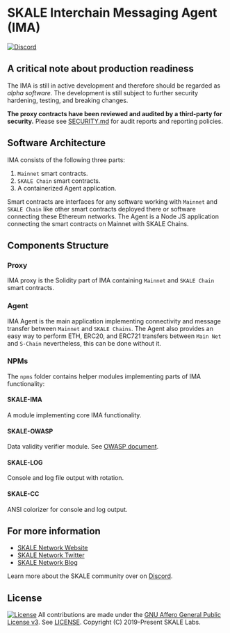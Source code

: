 <!-- SPDX-License-Identifier: (AGPL-3.0-only OR CC-BY-4.0) -->

# SKALE Interchain Messaging Agent (IMA)

[![Discord](https://img.shields.io/discord/534485763354787851.svg)](https://discord.gg/vvUtWJB)

## A critical note about production readiness

The IMA is still in active development and therefore should be regarded as _alpha software_. The development is still subject to further security hardening, testing, and breaking changes.

**The proxy contracts have been reviewed and audited by a third-party for security.**
Please see [SECURITY.md](.github/SECURITY.md) for audit reports and reporting policies.

## Software Architecture

IMA consists of the following three parts:

1) `Mainnet` smart contracts.
2) `SKALE Chain` smart contracts.
3) A containerized Agent application.

Smart contracts are interfaces for any software working with `Mainnet` and `SKALE Chain` like other smart contracts deployed there or software connecting these Ethereum networks.
The Agent is a Node JS application connecting the smart contracts on Mainnet with SKALE Chains.

## Components Structure

### Proxy

IMA proxy is the Solidity part of IMA containing `Mainnet` and `SKALE Chain` smart contracts.

### Agent

IMA Agent is the main application implementing connectivity and message transfer between `Mainnet` and `SKALE Chains`. The Agent also provides an easy way to perform ETH, ERC20, and ERC721 transfers between `Main Net` and `S-Chain` nevertheless, this can be done without it.

### NPMs

The `npms` folder contains helper modules implementing parts of IMA functionality:

#### SKALE-IMA

A module implementing core IMA functionality.

#### SKALE-OWASP

Data validity verifier module. See [OWASP document](https://www.gitbook.com/download/pdf/book/checkmarx/JS-SCP).

#### SKALE-LOG

Console and log file output with rotation.

#### SKALE-CC

ANSI colorizer for console and log output.

## For more information

-   [SKALE Network Website](https://skale.network)
-   [SKALE Network Twitter](https://twitter.com/SkaleNetwork)
-   [SKALE Network Blog](https://skale.network/blog)

Learn more about the SKALE community over on [Discord](https://discord.gg/vvUtWJB).

## License

[![License](https://img.shields.io/github/license/skalenetwork/IMA)](LICENSE)
All contributions are made under the [GNU Affero General Public License v3](https://www.gnu.org/licenses/agpl-3.0.en.html). See [LICENSE](LICENSE).
Copyright (C) 2019-Present SKALE Labs.
